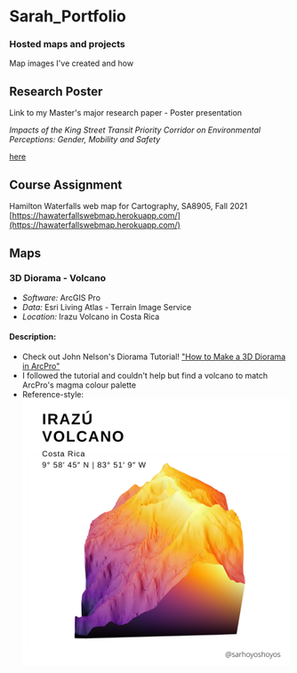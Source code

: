 # Sarah_Portfolio
### Hosted maps and projects
Map images I've created and how

Research Poster
------
Link to my Master's major research paper - Poster presentation 

*Impacts of the King Street Transit Priority Corridor on Environmental Perceptions: Gender, Mobility and Safety*

[here](https://www.flickr.com/photos/ryersonspatialanalysis/52060526137/)

Course Assignment
------
Hamilton Waterfalls web map for Cartography, SA8905, Fall 2021 [https://hawaterfallswebmap.herokuapp.com/](https://hawaterfallswebmap.herokuapp.com/)


Maps
------

### 3D Diorama - Volcano
* _Software:_  ArcGIS Pro
* _Data:_  Esri Living Atlas - Terrain Image Service
* _Location:_  Irazu Volcano in Costa Rica

#### Description:
* Check out John Nelson's Diorama Tutorial! ["How to Make a 3D Diorama in ArcPro"](https://www.youtube.com/watch?v=kVsj6Z7UuLY)
* I followed the tutorial and couldn't help but find a volcano to match ArcPro's magma colour palette 
* Reference-style: 
![alt text][logo]

[logo]: https://github.com/sahoyosso/Sarah_Portfolio/blob/main/images/irazu%20volcano%20map.png "Logo Title Text 2"


